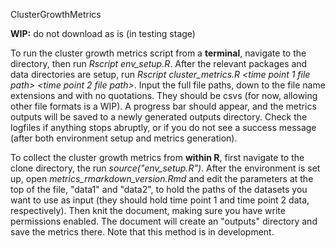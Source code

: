 ClusterGrowthMetrics


**WIP:** do not download as is (in testing stage)

To run the cluster growth metrics script from a **terminal**, navigate to the directory, then run *Rscript env_setup.R*. After the relevant packages and data directories are setup, run *Rscript cluster_metrics.R <time point 1 file path> <time point 2 file path>*. Input the full file paths, down to the file name extensions and with no quotations. They should be csvs (for now, allowing other file formats is a WIP). A progress bar should appear, and the metrics outputs will be saved to a newly generated outputs directory. Check the logfiles if anything stops abruptly, or if you do not see a success message (after both environment setup and metrics generation).

To collect the cluster growth metrics from **within R**, first navigate to the clone directory, the run *source("env_setup.R")*. After the environment is set up, open *metrics_rmarkdown_version.Rmd* and edit the parameters at the top of the file, "data1" and "data2", to hold the paths of the datasets you want to use as input (they should hold time point 1 and time point 2 data, respectively). Then knit the document, making sure you have write permissions enabled. The document will create an "outputs" directory and save the metrics there. Note that this method is in development.
